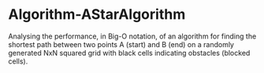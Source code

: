 # Algorithm-AStarAlgorithm
Analysing the performance, in Big-O notation, of an algorithm for finding the shortest path between two points A (start) and B (end) on a randomly generated NxN squared grid with black cells indicating obstacles (blocked cells).
